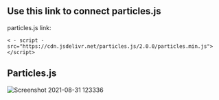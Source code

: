 ## Use this link to connect particles.js
particles.js link:
````
< - script - src="https://cdn.jsdelivr.net/particles.js/2.0.0/particles.min.js"></script>
````
## Particles.js
![Screenshot 2021-08-31 123336](https://user-images.githubusercontent.com/88188721/131453891-f26e4189-a419-4250-9761-5cbf8e10116e.png)

